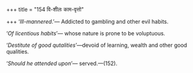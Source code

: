 +++
title = "154 वि-शीलः काम-वृत्तो"

+++
‘*Ill-mannered*.’— Addicted to gambling and other evil habits.

‘*Of licentious habits*’— whose nature is prone to be voluptuous.

‘*Destitute of good qutalities*’—devoid of learning, wealth and other
good qualities.

‘*Should he attended upon*’— served.—(152).



